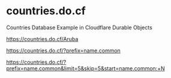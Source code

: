 # countries.do.cf
Countries Database Example in Cloudflare Durable Objects


<https://countries.do.cf/Aruba>

<https://countries.do.cf/?prefix=name.common>

<https://countries.do.cf/?prefix=name.common&limit=5&skip=5&start=name.common:+N>
